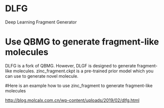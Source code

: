 # DLFG
Deep Learning Fragment Generator

# Use QBMG to generate fragment-like molecules
DLFG is a fork of QBMG. However, DLGF is designed to generate fragment-like molecules. zinc_fragment.ckpt is a pre-trained prior model which you can use to generate novel molecule.

#Here is an example how to use zinc_fragment to generate fragment-like molecules

<a target="_blank" href="http://blog.molcalx.com.cn/wp-content/uploads/2019/02/dlfg.html">http://blog.molcalx.com.cn/wp-content/uploads/2019/02/dlfg.html</a>
